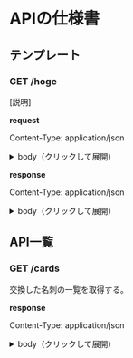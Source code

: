 # APIの仕様書

## テンプレート

### GET /hoge

[説明]

**request**

Content-Type: application/json

<details><summary>body（クリックして展開）</summary>

```json
{
  "hoge": 1
}
```

</details>

**response**

Content-Type: application/json

<details><summary>body（クリックして展開）</summary>

```json
{
  "hoge": 1
}
```
</details>

## API一覧

### GET /cards

交換した名刺の一覧を取得する。

**response**

Content-Type: application/json

<details><summary>body（クリックして展開）</summary>

```json
{
  "cards": [
    {
      "id": 1,
      "email": "hoge@example.com",
      "phone_number": 00000000000,
      "role": "ホゲホゲ大学大学院一年",
      "address": "ホゲホゲホゲ",
      "url": "https://github.com/tsmrkk/meish/edit/master/API_DOCUMENT.md",
      "user_id": 12
    }
  ]
}
```

### GET /themes

[説明]


**response**

Content-Type: application/json

<details><summary>body（クリックして展開）</summary>

```json
{
  "themes": [
    "id": 1
  ]
}
```
</details>
